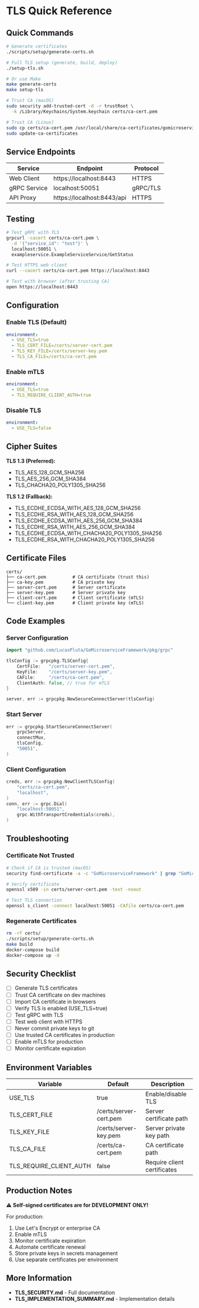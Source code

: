 # TLS Quick Reference

## Quick Commands

```bash
# Generate certificates
./scripts/setup/generate-certs.sh

# Full TLS setup (generate, build, deploy)
./setup-tls.sh

# Or use Make
make generate-certs
make setup-tls

# Trust CA (macOS)
sudo security add-trusted-cert -d -r trustRoot \
  -k /Library/Keychains/System.keychain certs/ca-cert.pem

# Trust CA (Linux)
sudo cp certs/ca-cert.pem /usr/local/share/ca-certificates/gomicroservices-ca.crt
sudo update-ca-certificates
```

## Service Endpoints

| Service | Endpoint | Protocol |
|---------|----------|----------|
| Web Client | https://localhost:8443 | HTTPS |
| gRPC Service | localhost:50051 | gRPC/TLS |
| API Proxy | https://localhost:8443/api | HTTPS |

## Testing

```bash
# Test gRPC with TLS
grpcurl -cacert certs/ca-cert.pem \
  -d '{"service_id": "test"}' \
  localhost:50051 \
  exampleservice.ExampleServiceService/GetStatus

# Test HTTPS web client
curl --cacert certs/ca-cert.pem https://localhost:8443

# Test with browser (after trusting CA)
open https://localhost:8443
```

## Configuration

### Enable TLS (Default)
```yaml
environment:
  - USE_TLS=true
  - TLS_CERT_FILE=/certs/server-cert.pem
  - TLS_KEY_FILE=/certs/server-key.pem
  - TLS_CA_FILE=/certs/ca-cert.pem
```

### Enable mTLS
```yaml
environment:
  - USE_TLS=true
  - TLS_REQUIRE_CLIENT_AUTH=true
```

### Disable TLS
```yaml
environment:
  - USE_TLS=false
```

## Cipher Suites

**TLS 1.3 (Preferred):**
- TLS_AES_128_GCM_SHA256
- TLS_AES_256_GCM_SHA384
- TLS_CHACHA20_POLY1305_SHA256

**TLS 1.2 (Fallback):**
- TLS_ECDHE_ECDSA_WITH_AES_128_GCM_SHA256
- TLS_ECDHE_RSA_WITH_AES_128_GCM_SHA256
- TLS_ECDHE_ECDSA_WITH_AES_256_GCM_SHA384
- TLS_ECDHE_RSA_WITH_AES_256_GCM_SHA384
- TLS_ECDHE_ECDSA_WITH_CHACHA20_POLY1305_SHA256
- TLS_ECDHE_RSA_WITH_CHACHA20_POLY1305_SHA256

## Certificate Files

```
certs/
├── ca-cert.pem          # CA certificate (trust this)
├── ca-key.pem           # CA private key
├── server-cert.pem      # Server certificate
├── server-key.pem       # Server private key
├── client-cert.pem      # Client certificate (mTLS)
└── client-key.pem       # Client private key (mTLS)
```

## Code Examples

### Server Configuration
```go
import "github.com/LucasPluta/GoMicroserviceFramework/pkg/grpc"

tlsConfig := grpcpkg.TLSConfig{
    CertFile:   "/certs/server-cert.pem",
    KeyFile:    "/certs/server-key.pem",
    CAFile:     "/certs/ca-cert.pem",
    ClientAuth: false, // true for mTLS
}

server, err := grpcpkg.NewSecureConnectServer(tlsConfig)
```

### Start Server
```go
err := grpcpkg.StartSecureConnectServer(
    grpcServer, 
    connectMux, 
    tlsConfig, 
    "50051",
)
```

### Client Configuration
```go
creds, err := grpcpkg.NewClientTLSConfig(
    "certs/ca-cert.pem", 
    "localhost",
)
conn, err := grpc.Dial(
    "localhost:50051", 
    grpc.WithTransportCredentials(creds),
)
```

## Troubleshooting

### Certificate Not Trusted
```bash
# Check if CA is trusted (macOS)
security find-certificate -a -c "GoMicroserviceFramework" | grep "GoMicroserviceFramework"

# Verify certificate
openssl x509 -in certs/server-cert.pem -text -noout

# Test TLS connection
openssl s_client -connect localhost:50051 -CAfile certs/ca-cert.pem
```

### Regenerate Certificates
```bash
rm -rf certs/
./scripts/setup/generate-certs.sh
make build
docker-compose build
docker-compose up -d
```

## Security Checklist

- [ ] Generate TLS certificates
- [ ] Trust CA certificate on dev machines
- [ ] Import CA certificate in browsers
- [ ] Verify TLS is enabled (USE_TLS=true)
- [ ] Test gRPC with TLS
- [ ] Test web client with HTTPS
- [ ] Never commit private keys to git
- [ ] Use trusted CA certificates in production
- [ ] Enable mTLS for production
- [ ] Monitor certificate expiration

## Environment Variables

| Variable | Default | Description |
|----------|---------|-------------|
| USE_TLS | true | Enable/disable TLS |
| TLS_CERT_FILE | /certs/server-cert.pem | Server certificate path |
| TLS_KEY_FILE | /certs/server-key.pem | Server private key path |
| TLS_CA_FILE | /certs/ca-cert.pem | CA certificate path |
| TLS_REQUIRE_CLIENT_AUTH | false | Require client certificates |

## Production Notes

⚠️ **Self-signed certificates are for DEVELOPMENT ONLY!**

For production:
1. Use Let's Encrypt or enterprise CA
2. Enable mTLS
3. Monitor certificate expiration
4. Automate certificate renewal
5. Store private keys in secrets management
6. Use separate certificates per environment

## More Information

- **TLS_SECURITY.md** - Full documentation
- **TLS_IMPLEMENTATION_SUMMARY.md** - Implementation details
